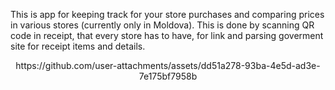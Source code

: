 This is app for keeping track for your store purchases and comparing prices in various stores (currently only in Moldova). This is done by scanning QR code in receipt, that every store has to have, for link and parsing goverment site for receipt items and details.

<p align="center">
  https://github.com/user-attachments/assets/dd51a278-93ba-4e5d-ad3e-7e175bf7958b
</p>


